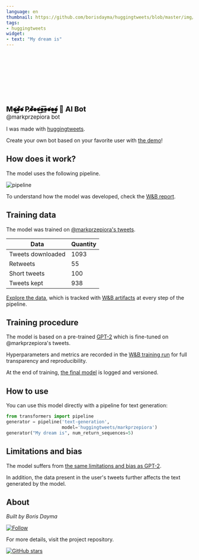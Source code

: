 ```yaml
---
language: en
thumbnail: https://github.com/borisdayma/huggingtweets/blob/master/img/logo.png?raw=true
tags:
- huggingtweets
widget:
- text: "My dream is"
---
```


<div>
<div style="width: 132px; height:132px; border-radius: 50%; background-size: cover; background-image: url('https://pbs.twimg.com/profile_images/1287851691874717696/za-omADx_400x400.jpg')">
</div>
<div style="margin-top: 8px; font-size: 19px; font-weight: 800">M⦁͘͜⦁̸̀͘⦁͘ P⦁̸̀͘⦁͏⦁͘͜⦁͟͞⦁⦁͘⦁͢͜͜⦁́ 🤖 AI Bot </div>
<div style="font-size: 15px">@markprzepiora bot</div>
</div>

I was made with [huggingtweets](https://github.com/borisdayma/huggingtweets).

Create your own bot based on your favorite user with [the demo](https://colab.research.google.com/github/borisdayma/huggingtweets/blob/master/huggingtweets-demo.ipynb)!

## How does it work?

The model uses the following pipeline.

![pipeline](https://github.com/borisdayma/huggingtweets/blob/master/img/pipeline.png?raw=true)

To understand how the model was developed, check the [W&B report](https://app.wandb.ai/wandb/huggingtweets/reports/HuggingTweets-Train-a-model-to-generate-tweets--VmlldzoxMTY5MjI).

## Training data

The model was trained on [@markprzepiora's tweets](https://twitter.com/markprzepiora).

| Data | Quantity |
| --- | --- |
| Tweets downloaded | 1093 |
| Retweets | 55 |
| Short tweets | 100 |
| Tweets kept | 938 |

[Explore the data](https://wandb.ai/wandb/huggingtweets/runs/2e9iu7ts/artifacts), which is tracked with [W&B artifacts](https://docs.wandb.com/artifacts) at every step of the pipeline.

## Training procedure

The model is based on a pre-trained [GPT-2](https://huggingface.co/gpt2) which is fine-tuned on @markprzepiora's tweets.

Hyperparameters and metrics are recorded in the [W&B training run](https://wandb.ai/wandb/huggingtweets/runs/9mk8jcf5) for full transparency and reproducibility.

At the end of training, [the final model](https://wandb.ai/wandb/huggingtweets/runs/9mk8jcf5/artifacts) is logged and versioned.

## How to use

You can use this model directly with a pipeline for text generation:

```python
from transformers import pipeline
generator = pipeline('text-generation',
                     model='huggingtweets/markprzepiora')
generator("My dream is", num_return_sequences=5)
```

## Limitations and bias

The model suffers from [the same limitations and bias as GPT-2](https://huggingface.co/gpt2#limitations-and-bias).

In addition, the data present in the user's tweets further affects the text generated by the model.

## About

*Built by Boris Dayma*

[![Follow](https://img.shields.io/twitter/follow/borisdayma?style=social)](https://twitter.com/intent/follow?screen_name=borisdayma)

For more details, visit the project repository.

[![GitHub stars](https://img.shields.io/github/stars/borisdayma/huggingtweets?style=social)](https://github.com/borisdayma/huggingtweets)
